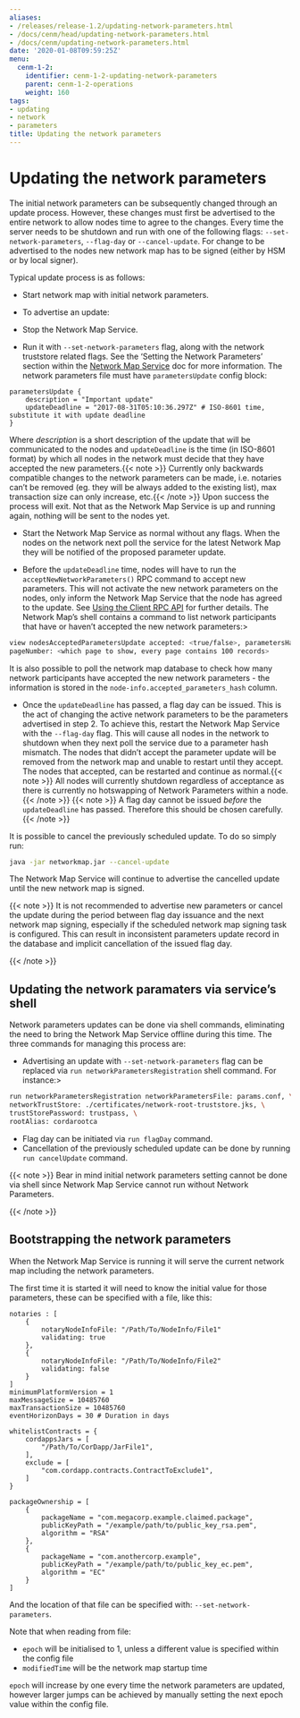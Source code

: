 ```yaml
---
aliases:
- /releases/release-1.2/updating-network-parameters.html
- /docs/cenm/head/updating-network-parameters.html
- /docs/cenm/updating-network-parameters.html
date: '2020-01-08T09:59:25Z'
menu:
  cenm-1-2:
    identifier: cenm-1-2-updating-network-parameters
    parent: cenm-1-2-operations
    weight: 160
tags:
- updating
- network
- parameters
title: Updating the network parameters
---
```



# Updating the network parameters

The initial network parameters can be subsequently changed through an update process. However, these changes must first
be advertised to the entire network to allow nodes time to agree to the changes. Every time the server needs to be shutdown
and run with one of the following flags: `--set-network-parameters`, `--flag-day` or `--cancel-update`. For change to be
advertised to the nodes new network map has to be signed (either by HSM or by local signer).

Typical update process is as follows:


* Start network map with initial network parameters.
* To advertise an update:

* Stop the Network Map Service.
* Run it with `--set-network-parameters` flag, along with the network truststore related flags. See the ‘Setting
the Network Parameters’ section within the [Network Map Service](network-map.md) doc for more information. The network parameters
file must have `parametersUpdate` config block:

```guess
parametersUpdate {
    description = "Important update"
    updateDeadline = "2017-08-31T05:10:36.297Z" # ISO-8601 time, substitute it with update deadline
}
```


Where *description* is a short description of the update that will be communicated to the nodes and `updateDeadline` is
the time (in ISO-8601 format) by which all nodes in the network must decide that they have accepted the new parameters.{{< note >}}
Currently only backwards compatible changes to the network parameters can be made, i.e. notaries can’t be
removed (eg. they will be always added to the existing list), max transaction size can only increase, etc.{{< /note >}}
Upon success the process will exit. Not that as the Network Map Service is up and running again, nothing will be
sent to the nodes yet.
* Start the Network Map Service as normal without any flags. When the nodes on the network next poll the service for
the latest Network Map they will be notified of the proposed parameter update.



* Before the `updateDeadline` time, nodes will have to run the `acceptNewNetworkParameters()` RPC command to accept
new parameters. This will not
activate the new network parameters on the nodes, only inform the Network Map Service that the node has agreed to the
update. See [Using the Client RPC API](https://github.com/corda/corda-docs-portal/blob/main/content/en/archived-docs/corda-enterprise/4.5/enterprise/tutorial-clientrpc-api.md) for further details.
The Network Map’s shell contains a command to list network participants that have or haven’t accepted the new
network parameters:>
```bash
view nodesAcceptedParametersUpdate accepted: <true/false>, parametersHash: <parameters update hash value>,
pageNumber: <which page to show, every page contains 100 records>
```



It is also possible to poll the network map database to check how many network participants have accepted the new
network parameters - the information is stored in the `node-info.accepted_parameters_hash` column.
* Once the `updateDeadline` has passed, a flag day can be issued. This is the act of changing the active network
parameters to be the parameters advertised in step 2. To achieve this, restart the Network Map Service with the
`--flag-day` flag. This will cause all nodes in the network to shutdown when they next poll the service due to a
parameter hash mismatch. The nodes that didn’t accept the parameter update will be removed from the network map and
unable to restart until they accept. The nodes that accepted, can be restarted and continue as normal.{{< note >}}
All nodes will currently shutdown regardless of acceptance as there is currently no hotswapping of Network
Parameters within a node.{{< /note >}}
{{< note >}}
A flag day cannot be issued *before* the `updateDeadline` has passed. Therefore this should be chosen carefully.{{< /note >}}


It is possible to cancel the previously scheduled update. To do so simply run:

```bash
java -jar networkmap.jar --cancel-update
```

The Network Map Service will continue to advertise the cancelled update until the new network map is signed.

{{< note >}}
It is not recommended to advertise new parameters or cancel the update during the period between flag day
issuance and the next network map signing, especially if the scheduled network map signing task is configured.
This can result in inconsistent parameters update record in the database and implicit cancellation of the
issued flag day.

{{< /note >}}

## Updating the network paramaters via service’s shell

Network parameters updates can be done via shell commands, eliminating the need to bring the Network Map Service
offline during this time. The three commands for managing this process are:


* Advertising an update with `--set-network-parameters` flag can be replaced via
`run networkParametersRegistration` shell command. For instance:>
```bash
run networkParametersRegistration networkParametersFile: params.conf, \
networkTrustStore: ./certificates/network-root-truststore.jks, \
trustStorePassword: trustpass, \
rootAlias: cordarootca
```




* Flag day can be initiated via `run flagDay` command.
* Cancellation of the previously scheduled update can be done by running `run cancelUpdate` command.

{{< note >}}
Bear in mind initial network parameters setting cannot be done via shell since Network Map Service cannot run
without Network Parameters.

{{< /note >}}

## Bootstrapping the network parameters

When the Network Map Service is running it will serve the current network map including the network parameters.

The first time it is started it will need to know the initial value for those parameters, these
can be specified with a file, like this:

```guess
notaries : [
    {
        notaryNodeInfoFile: "/Path/To/NodeInfo/File1"
        validating: true
    },
    {
        notaryNodeInfoFile: "/Path/To/NodeInfo/File2"
        validating: false
    }
]
minimumPlatformVersion = 1
maxMessageSize = 10485760
maxTransactionSize = 10485760
eventHorizonDays = 30 # Duration in days

whitelistContracts = {
    cordappsJars = [
        "/Path/To/CorDapp/JarFile1",
    ],
    exclude = [
        "com.cordapp.contracts.ContractToExclude1",
    ]
}

packageOwnership = [
    {
        packageName = "com.megacorp.example.claimed.package",
        publicKeyPath = "/example/path/to/public_key_rsa.pem",
        algorithm = "RSA"
    },
    {
        packageName = "com.anothercorp.example",
        publicKeyPath = "/example/path/to/public_key_ec.pem",
        algorithm = "EC"
    }
]
```

And the location of that file can be specified with: `--set-network-parameters`.

Note that when reading from file:


* `epoch` will be initialised to 1, unless a different value is specified within the config file
* `modifiedTime` will be the network map startup time

`epoch` will increase by one every time the network parameters are updated, however larger jumps can be achieved by
manually setting the next epoch value within the config file.
